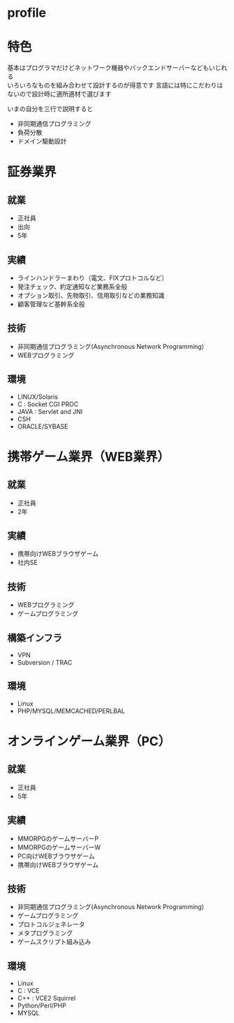 profile
=======
# 特色
基本はプログラマだけどネットワーク機器やバックエンドサーバーなどもいじれる  
いろいろなものを組み合わせて設計するのが得意です
言語には特にこだわりはないので設計時に適所適材で選びます

いまの自分を三行で説明すると
* 非同期通信プログラミング
* 負荷分散
* ドメイン駆動設計

# 証券業界
## 就業
* 正社員
* 出向
* 5年

## 実績
* ラインハンドラーまわり（電文、FIXプロトコルなど）
* 発注チェック、約定通知など業務系全般
* オプション取引、先物取引、信用取引などの業務知識
* 顧客管理など基幹系全般

## 技術
* 非同期通信プログラミング(Asynchronous Network Programming)
* WEBプログラミング

## 環境
* LINUX/Solaris
* C : Socket CGI PROC
* JAVA : Servlet and JNI
* CSH
* ORACLE/SYBASE

# 携帯ゲーム業界（WEB業界）
## 就業
* 正社員
* 2年

## 実績
* 携帯向けWEBブラウザゲーム
* 社内SE

## 技術
* WEBプログラミング
* ゲームプログラミング

## 構築インフラ
* VPN
* Subversion / TRAC

## 環境
* Linux
* PHP/MYSQL/MEMCACHED/PERLBAL

# オンラインゲーム業界（PC）
## 就業
* 正社員
* 5年

## 実績
* MMORPGのゲームサーバーP
* MMORPGのゲームサーバーW
* PC向けWEBブラウザゲーム
* 携帯向けWEBブラウザゲーム

## 技術
* 非同期通信プログラミング(Asynchronous Network Programming)
* ゲームプログラミング
* プロトコルジェネレータ
* メタプログラミング
* ゲームスクリプト組み込み

## 環境
* Linux
* C : VCE
* C++ : VCE2 Squirrel
* Python/Perl/PHP
* MYSQL


